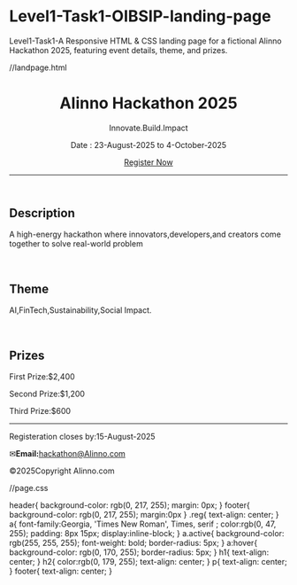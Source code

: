 # Level1-Task1-OIBSIP-landing-page
Level1-Task1-A Responsive HTML &amp; CSS landing page for a fictional Alinno Hackathon 2025, featuring event details, theme, and prizes.

//landpage.html

<!DOCTYPE html>
<html>
    <head>
        <link rel="stylesheet" href="page.css">
        <title>Task1-Landing page</title>
    </head>
    <body>
        <header>
            <h1>AIinno Hackathon 2025</h1>
            <p>Innovate.Build.Impact<p>
            <p>Date : 23-August-2025 to 4-October-2025 </p>
            <div class="reg">
            <a href="">Register Now</a>
            </div>
            <hr>
        </header>
        <main>
            <h2>Description</h2>
            <p>A high-energy hackathon where innovators,developers,and creators come together to solve real-world problem</p>
            <br>
            <h2>Theme</h2>
            <p>AI,FinTech,Sustainability,Social Impact.</p>
            <br>
            <h2>Prizes</h2>
               <p>First Prize:$2,400</p>
               <p>Second Prize:$1,200</p>
                <p>Third Prize:$600</p>
            <footer>
                <hr>
                <p>Registeration closes by:15-August-2025</p>
                 <p>✉<strong>Email:</strong><a href="httpsounts.google.com/SignOutOptions?hl=en-GB&continue=https://mail.google.com/mail/&service=mail&ec=GBRAFwom">hackathon@AIinno.com</a></p>
                 &copy;2025Copyright AIinno.com<br>
            </footer>
        </main>
    </body>
</html>

//page.css

header{
    background-color: rgb(0, 217, 255);
    margin: 0px;
}
footer{
    background-color: rgb(0, 217, 255);
    margin:0px
}
.reg{
    text-align: center;
}
a{
    font-family:Georgia, 'Times New Roman', Times, serif ;
    color:rgb(0, 47, 255);
    padding: 8px 15px;
    display:inline-block;
}
a.active{
    background-color: rgb(255, 255, 255);
    font-weight: bold;
    border-radius: 5px;
}
a:hover{
    background-color: rgb(0, 170, 255);
    border-radius: 5px;
}
h1{
    text-align: center;
}
h2{
    color:rgb(0, 179, 255);
    text-align: center;
}
p{
    text-align: center;
}
footer{
    text-align: center;
}


